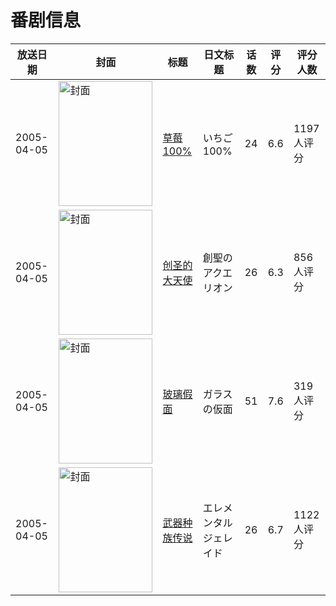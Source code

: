 # 番剧信息

|放送日期|封面|标题|日文标题|话数|评分|评分人数|
|---|---|---|---|---|---|---|
|2005-04-05|<img src="https://lain.bgm.tv/pic/cover/c/a6/09/1415_4Wbzg.jpg" alt="封面" style="width:150px;height:200px;object-fit:cover;">|[草莓100%](https://bangumi.tv/subject/1415)|いちご100%|24|6.6|1197人评分|
|2005-04-05|<img src="https://lain.bgm.tv/pic/cover/c/df/90/1763_zaayi.jpg" alt="封面" style="width:150px;height:200px;object-fit:cover;">|[创圣的大天使](https://bangumi.tv/subject/1763)|創聖のアクエリオン|26|6.3|856人评分|
|2005-04-05|<img src="https://lain.bgm.tv/pic/cover/c/f1/06/1961_QrluZ.jpg" alt="封面" style="width:150px;height:200px;object-fit:cover;">|[玻璃假面](https://bangumi.tv/subject/1961)|ガラスの仮面|51|7.6|319人评分|
|2005-04-05|<img src="https://lain.bgm.tv/pic/cover/c/5f/63/2293_yabAw.jpg" alt="封面" style="width:150px;height:200px;object-fit:cover;">|[武器种族传说](https://bangumi.tv/subject/2293)|エレメンタル ジェレイド|26|6.7|1122人评分|

